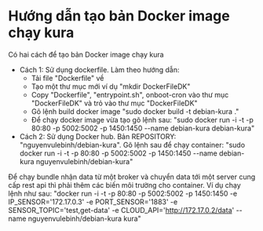 # Hướng dẫn tạo bản Docker image chạy kura

Có hai cách để tạo bản Docker image chạy kura

- Cách 1: Sử dụng dockerfile. Làm theo hướng dẫn:
  - Tải file "Dockerfile" về
  - Tạo một thư mục mới ví dụ "mkdir DockerFileDK"
  - Copy "Dockerfile", "entrypoint.sh", onboot-cron vào thư mục "DockerFileDK" và trỏ vào thư mục "DockerFileDK"
  - Gõ lệnh build docker image "sudo docker build -t debian-kura ."
  - Để chạy docker image vừa tạo gõ lệnh sau: "sudo docker run -i -t -p 80:80 -p 5002:5002 -p 1450:1450 --name debian-kura debian-kura"
- Cách 2: Sử dụng Docker hub. Bản REPOSITORY: "nguyenvulebinh/debian-kura". 
  Gõ lệnh sau để chạy container: "sudo docker run -i -t -p 80:80 -p 5002:5002 -p 1450:1450 --name debian-kura nguyenvulebinh/debian-kura"

Để chạy bundle nhận data từ một broker và chuyển data tới một server cung cấp rest api thì phải thêm các biến môi trường cho container. Ví dụ chạy lệnh như sau: "docker run -i -t -p 80:80 -p 5002:5002 -p 1450:1450 -e IP_SENSOR='172.17.0.3' -e PORT_SENSOR='1883' -e SENSOR_TOPIC='test,get-data' -e CLOUD_API='http://172.17.0.2/data' --name nguyenvulebinh/debian-kura kura"
